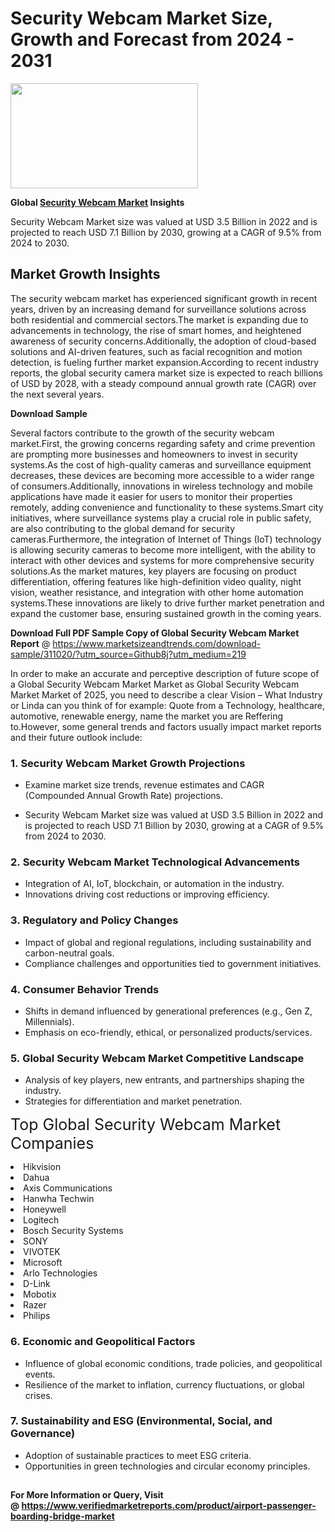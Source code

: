 <H1>Security Webcam Market Size, Growth and Forecast from 2024 - 2031</H1><img class="aligncenter size-medium wp-image-584254" src="https://thirdeyenews.in/wp-content/uploads/2024/09/Global-Market-Research-300x168.jpeg" alt="" width="300" height="168" /><p><strong>Global&nbsp;<a href="https://www.marketsizeandtrends.com/download-sample/311020/?utm_source=Github8j?utm_medium=219">Security Webcam Market</a> Insights</strong></p><p>Security Webcam Market size was valued at USD 3.5 Billion in 2022 and is projected to reach USD 7.1 Billion by 2030, growing at a CAGR of 9.5% from 2024 to 2030.</p><p><h2>Market Growth Insights</h2> <p>The security webcam market has experienced significant growth in recent years, driven by an increasing demand for surveillance solutions across both residential and commercial sectors.The market is expanding due to advancements in technology, the rise of smart homes, and heightened awareness of security concerns.Additionally, the adoption of cloud-based solutions and AI-driven features, such as facial recognition and motion detection, is fueling further market expansion.According to recent industry reports, the global security camera market size is expected to reach billions of USD by 2028, with a steady compound annual growth rate (CAGR) over the next several years.</p> <p><strong>Download Sample</strong></p> <p>Several factors contribute to the growth of the security webcam market.First, the growing concerns regarding safety and crime prevention are prompting more businesses and homeowners to invest in security systems.As the cost of high-quality cameras and surveillance equipment decreases, these devices are becoming more accessible to a wider range of consumers.Additionally, innovations in wireless technology and mobile applications have made it easier for users to monitor their properties remotely, adding convenience and functionality to these systems.Smart city initiatives, where surveillance systems play a crucial role in public safety, are also contributing to the global demand for security cameras.Furthermore, the integration of Internet of Things (IoT) technology is allowing security cameras to become more intelligent, with the ability to interact with other devices and systems for more comprehensive security solutions.As the market matures, key players are focusing on product differentiation, offering features like high-definition video quality, night vision, weather resistance, and integration with other home automation systems.These innovations are likely to drive further market penetration and expand the customer base, ensuring sustained growth in the coming years.<p><span class=""><strong>Download Full PDF Sample Copy of Global Security Webcam Market Report</strong> @ <a href="https://www.marketsizeandtrends.com/download-sample/311020/?utm_source=Github8j?utm_medium=219" target="_blank">https://www.marketsizeandtrends.com/download-sample/311020/?utm_source=Github8j?utm_medium=219</a></span></p><p>In order to make an accurate and perceptive description of future scope of a Global&nbsp;Security Webcam Market Market as Global&nbsp;Security Webcam Market Market of 2025, you need to describe a clear Vision &ndash; What Industry or Linda can you think of for example: Quote from a Technology, healthcare, automotive, renewable energy, name the market you are Reffering to.However, some general trends and factors usually impact market reports and their future outlook include:</p><h3>1.&nbsp;<strong>Security Webcam Market Growth Projections</strong></h3><ul><li>Examine market size trends, revenue estimates and CAGR (Compounded Annual Growth Rate) projections.</li><li><p>Security Webcam Market size was valued at USD 3.5 Billion in 2022 and is projected to reach USD 7.1 Billion by 2030, growing at a CAGR of 9.5% from 2024 to 2030.</p></li></ul><h3>2.&nbsp;<strong>Security Webcam Market Technological Advancements</strong></h3><ul><li>Integration of AI, IoT, blockchain, or automation in the industry.</li><li>Innovations driving cost reductions or improving efficiency.</li></ul><h3>3.&nbsp;<strong>Regulatory and Policy Changes</strong></h3><ul><li>Impact of global and regional regulations, including sustainability and carbon-neutral goals.</li><li>Compliance challenges and opportunities tied to government initiatives.</li></ul><h3>4.&nbsp;<strong>Consumer Behavior Trends</strong></h3><ul><li>Shifts in demand influenced by generational preferences (e.g., Gen Z, Millennials).</li><li>Emphasis on eco-friendly, ethical, or personalized products/services.</li></ul><h3>5.&nbsp;<strong>Global Security Webcam Market Competitive Landscape</strong></h3><ul><li>Analysis of key players, new entrants, and partnerships shaping the industry.</li><li>Strategies for differentiation and market penetration.</li></ul><p data-pm-slice="1 1 []"><span style="color: inherit; font-family: inherit; font-size: 25px;">Top Global Security Webcam Market Companies</span></p><div class="" data-test-id=""><p><li>Hikvision</li><li> Dahua</li><li> Axis Communications</li><li> Hanwha Techwin</li><li> Honeywell</li><li> Logitech</li><li> Bosch Security Systems</li><li> SONY</li><li> VIVOTEK</li><li> Microsoft</li><li> Arlo Technologies</li><li> D-Link</li><li> Mobotix</li><li> Razer</li><li> Philips</li></p></div><h3>6.&nbsp;<strong>Economic and Geopolitical Factors</strong></h3><ul><li>Influence of global economic conditions, trade policies, and geopolitical events.</li><li>Resilience of the market to inflation, currency fluctuations, or global crises.</li></ul><h3>7.&nbsp;<strong>Sustainability and ESG (Environmental, Social, and Governance)</strong></h3><ul><li>Adoption of sustainable practices to meet ESG criteria.</li><li>Opportunities in green technologies and circular economy principles.</li></ul><h2><strong style="font-size: 14px;">For More Information or Query, Visit @&nbsp;</strong><a style="background-color: #ffffff; font-size: 14px;" href="https://www.marketsizeandtrends.com/report/security-webcam-market/" target="_blank">https://www.verifiedmarketreports.com/product/airport-passenger-boarding-bridge-market</a></h2>